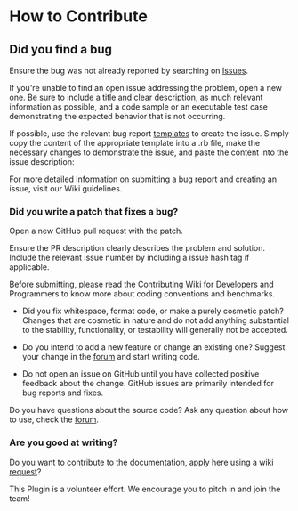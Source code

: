 # How to Contribute

## Did you find a bug

Ensure the bug was not already reported by searching on [Issues](https://github.com/Tallion-07/Blender-2.8-Plug-in-Giants-Engine/issues?q=is%3Aopen+is%3Aissue+label%3A%22bug+reported%22).

If you're unable to find an open issue addressing the problem, open a new one. Be sure to include a title and clear description, as much relevant information as possible, and a code sample or an executable test case demonstrating the expected behavior that is not occurring.

If possible, use the relevant bug report [templates](https://github.com/Tallion-07/Blender-2.8-Plug-in-Giants-Engine/issues/new/choose) to create the issue. 
Simply copy the content of the appropriate template into a .rb file, make the necessary changes to demonstrate the issue, and paste the content into the issue description:

For more detailed information on submitting a bug report and creating an issue, visit our Wiki guidelines.

### Did you write a patch that fixes a bug?

Open a new GitHub pull request with the patch.

Ensure the PR description clearly describes the problem and solution. Include the relevant issue number by including a issue hash tag if applicable.

Before submitting, please read the Contributing Wiki for Developers and Programmers to know more about coding conventions and benchmarks.

* Did you fix whitespace, format code, or make a purely cosmetic patch?
Changes that are cosmetic in nature and do not add anything substantial to the stability, functionality, or testability will generally not be accepted.

* Do you intend to add a new feature or change an existing one?
Suggest your change in the [forum](https://discord.gg/apnvtRw) and start writing code.

* Do not open an issue on GitHub until you have collected positive feedback about the change. GitHub issues are primarily intended for bug reports and fixes.

Do you have questions about the source code?
Ask any question about how to use, check the [forum](https://discord.gg/apnvtRw).

### Are you good at writing?

Do you want to contribute to the documentation, apply here using a wiki [request](https://github.com/Tallion-07/Blender-2.8-Plug-in-Giants-Engine/issues/new/choose)?

This Plugin is a volunteer effort. We encourage you to pitch in and join the team!
